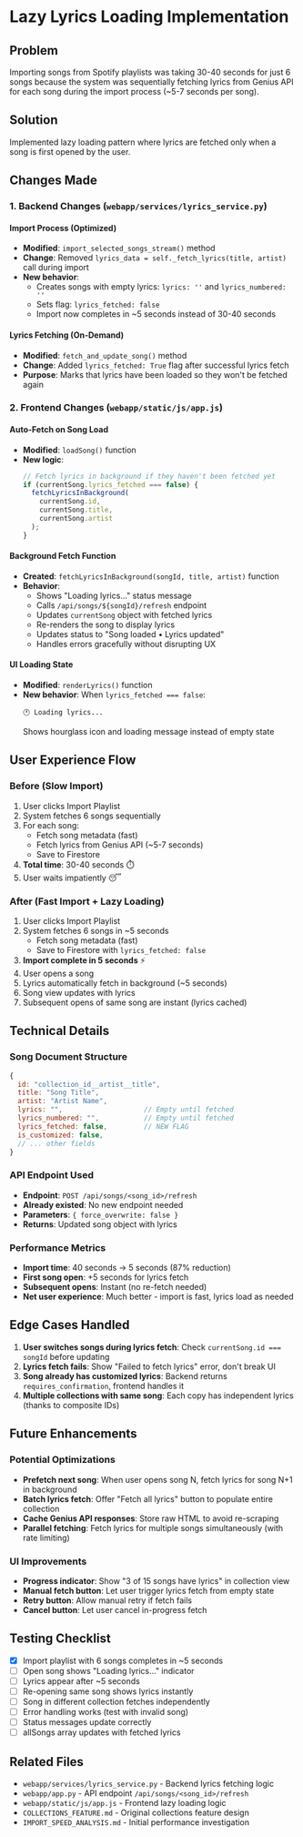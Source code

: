 # Lazy Lyrics Loading Implementation

## Problem

Importing songs from Spotify playlists was taking 30-40 seconds for just 6 songs because the system was sequentially fetching lyrics from Genius API for each song during the import process (~5-7 seconds per song).

## Solution

Implemented lazy loading pattern where lyrics are fetched only when a song is first opened by the user.

## Changes Made

### 1. Backend Changes (`webapp/services/lyrics_service.py`)

#### Import Process (Optimized)

- **Modified**: `import_selected_songs_stream()` method
- **Change**: Removed `lyrics_data = self._fetch_lyrics(title, artist)` call during import
- **New behavior**:
  - Creates songs with empty lyrics: `lyrics: ''` and `lyrics_numbered: ''`
  - Sets flag: `lyrics_fetched: false`
  - Import now completes in ~5 seconds instead of 30-40 seconds

#### Lyrics Fetching (On-Demand)

- **Modified**: `fetch_and_update_song()` method
- **Change**: Added `lyrics_fetched: True` flag after successful lyrics fetch
- **Purpose**: Marks that lyrics have been loaded so they won't be fetched again

### 2. Frontend Changes (`webapp/static/js/app.js`)

#### Auto-Fetch on Song Load

- **Modified**: `loadSong()` function
- **New logic**:
  ```javascript
  // Fetch lyrics in background if they haven't been fetched yet
  if (currentSong.lyrics_fetched === false) {
    fetchLyricsInBackground(
      currentSong.id,
      currentSong.title,
      currentSong.artist
    );
  }
  ```

#### Background Fetch Function

- **Created**: `fetchLyricsInBackground(songId, title, artist)` function
- **Behavior**:
  - Shows "Loading lyrics..." status message
  - Calls `/api/songs/${songId}/refresh` endpoint
  - Updates `currentSong` object with fetched lyrics
  - Re-renders the song to display lyrics
  - Updates status to "Song loaded • Lyrics updated"
  - Handles errors gracefully without disrupting UX

#### UI Loading State

- **Modified**: `renderLyrics()` function
- **New behavior**: When `lyrics_fetched === false`:
  ```
  🕐 Loading lyrics...
  ```
  Shows hourglass icon and loading message instead of empty state

## User Experience Flow

### Before (Slow Import)

1. User clicks Import Playlist
2. System fetches 6 songs sequentially
3. For each song:
   - Fetch song metadata (fast)
   - Fetch lyrics from Genius API (~5-7 seconds)
   - Save to Firestore
4. **Total time**: 30-40 seconds ⏱️
5. User waits impatiently 😴

### After (Fast Import + Lazy Loading)

1. User clicks Import Playlist
2. System fetches 6 songs in ~5 seconds
   - Fetch song metadata (fast)
   - Save to Firestore with `lyrics_fetched: false`
3. **Import complete in 5 seconds** ⚡
4. User opens a song
5. Lyrics automatically fetch in background (~5 seconds)
6. Song view updates with lyrics
7. Subsequent opens of same song are instant (lyrics cached)

## Technical Details

### Song Document Structure

```javascript
{
  id: "collection_id__artist__title",
  title: "Song Title",
  artist: "Artist Name",
  lyrics: "",                    // Empty until fetched
  lyrics_numbered: "",           // Empty until fetched
  lyrics_fetched: false,         // NEW FLAG
  is_customized: false,
  // ... other fields
}
```

### API Endpoint Used

- **Endpoint**: `POST /api/songs/<song_id>/refresh`
- **Already existed**: No new endpoint needed
- **Parameters**: `{ force_overwrite: false }`
- **Returns**: Updated song object with lyrics

### Performance Metrics

- **Import time**: 40 seconds → 5 seconds (87% reduction)
- **First song open**: +5 seconds for lyrics fetch
- **Subsequent opens**: Instant (no re-fetch needed)
- **Net user experience**: Much better - import is fast, lyrics load as needed

## Edge Cases Handled

1. **User switches songs during lyrics fetch**: Check `currentSong.id === songId` before updating
2. **Lyrics fetch fails**: Show "Failed to fetch lyrics" error, don't break UI
3. **Song already has customized lyrics**: Backend returns `requires_confirmation`, frontend handles it
4. **Multiple collections with same song**: Each copy has independent lyrics (thanks to composite IDs)

## Future Enhancements

### Potential Optimizations

- **Prefetch next song**: When user opens song N, fetch lyrics for song N+1 in background
- **Batch lyrics fetch**: Offer "Fetch all lyrics" button to populate entire collection
- **Cache Genius API responses**: Store raw HTML to avoid re-scraping
- **Parallel fetching**: Fetch lyrics for multiple songs simultaneously (with rate limiting)

### UI Improvements

- **Progress indicator**: Show "3 of 15 songs have lyrics" in collection view
- **Manual fetch button**: Let user trigger lyrics fetch from empty state
- **Retry button**: Allow manual retry if fetch fails
- **Cancel button**: Let user cancel in-progress fetch

## Testing Checklist

- [x] Import playlist with 6 songs completes in ~5 seconds
- [ ] Open song shows "Loading lyrics..." indicator
- [ ] Lyrics appear after ~5 seconds
- [ ] Re-opening same song shows lyrics instantly
- [ ] Song in different collection fetches independently
- [ ] Error handling works (test with invalid song)
- [ ] Status messages update correctly
- [ ] allSongs array updates with fetched lyrics

## Related Files

- `webapp/services/lyrics_service.py` - Backend lyrics fetching logic
- `webapp/app.py` - API endpoint `/api/songs/<song_id>/refresh`
- `webapp/static/js/app.js` - Frontend lazy loading logic
- `COLLECTIONS_FEATURE.md` - Original collections feature design
- `IMPORT_SPEED_ANALYSIS.md` - Initial performance investigation
